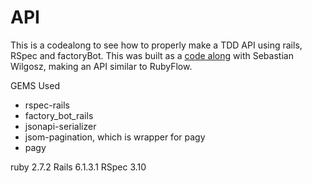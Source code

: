 # API 
This is a codealong to see how to properly make a TDD API using rails, RSpec and factoryBot. This was built as a [code along](https://www.udemy.com/course/ruby-on-rails-api-the-complete-guide) with Sebastian Wilgosz, making an API similar to RubyFlow.

GEMS Used
- rspec-rails
- factory_bot_rails
- jsonapi-serializer
- jsom-pagination, which is wrapper for pagy
- pagy 


ruby 2.7.2
Rails 6.1.3.1
RSpec 3.10
